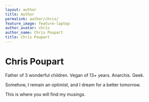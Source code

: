 ```yaml
---
layout: author
title: Author
permalink: author/chris/
feature_image: feature-laptop
author_avatar: chris
author_name: Chris Poupart
title: Chris Poupart
---
```


# Chris Poupart

Father of 3 wonderful children. Vegan of 13+ years. Anarchis. Geek.

Somehow, I remain an optimist, and I dream for a better tomorrow.

This is where you will find my musings.
